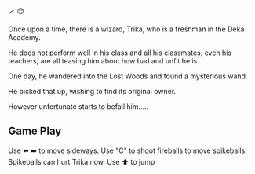 🪄 😊

Once upon a time, there is a wizard, Trika, who is a freshman in the Deka Academy.

He does not perform well in his class and all his classmates, even his teachers, are all teasing him about how bad and unfit he is.

One day, he wandered into the Lost Woods and found a mysterious wand.

He picked that up, wishing to find its original owner.

However unfortunate starts to befall him.....

## Game Play
Use ⬅️ ➡️ to move sideways.
Use "C" to shoot fireballs to move spikeballs. 
Spikeballs can hurt Trika now.
Use ⬆️ to jump
